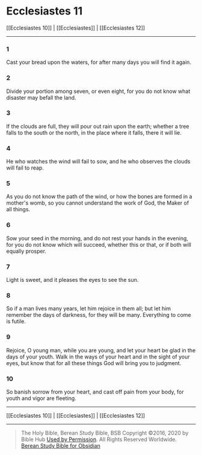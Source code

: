 # Ecclesiastes 11

[[Ecclesiastes 10]] | [[Ecclesiastes]] | [[Ecclesiastes 12]]

---

### 1
Cast your bread upon the waters, for after many days you will find it again.

### 2
Divide your portion among seven, or even eight, for you do not know what disaster may befall the land.

### 3
If the clouds are full, they will pour out rain upon the earth; whether a tree falls to the south or the north, in the place where it falls, there it will lie.

### 4
He who watches the wind will fail to sow, and he who observes the clouds will fail to reap.

### 5
As you do not know the path of the wind, or how the bones are formed in a mother's womb, so you cannot understand the work of God, the Maker of all things.

### 6
Sow your seed in the morning, and do not rest your hands in the evening, for you do not know which will succeed, whether this or that, or if both will equally prosper.

### 7
Light is sweet, and it pleases the eyes to see the sun.

### 8
So if a man lives many years, let him rejoice in them all; but let him remember the days of darkness, for they will be many. Everything to come is futile.

### 9
Rejoice, O young man, while you are young, and let your heart be glad in the days of your youth. Walk in the ways of your heart and in the sight of your eyes, but know that for all these things God will bring you to judgment.

### 10
So banish sorrow from your heart, and cast off pain from your body, for youth and vigor are fleeting.

---

[[Ecclesiastes 10]] | [[Ecclesiastes]] | [[Ecclesiastes 12]]

---

> The Holy Bible, Berean Study Bible, BSB
> Copyright &copy;2016, 2020 by Bible Hub
> [Used by Permission](https://berean.bible/terms.htm). All Rights Reserved Worldwide.
> [Berean Study Bible for Obsidian](https://github.com/gapmiss/berean-study-bible-for-obsidian)

